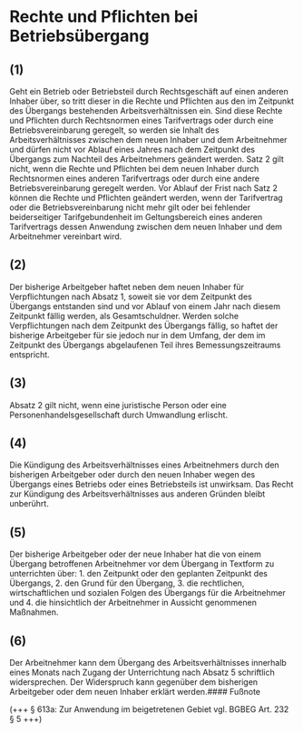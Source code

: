 # Rechte und Pflichten bei Betriebsübergang



## (1)

 Geht ein Betrieb oder Betriebsteil durch Rechtsgeschäft auf einen anderen Inhaber über, so tritt dieser in die Rechte und Pflichten aus den im Zeitpunkt des Übergangs bestehenden Arbeitsverhältnissen ein. Sind diese Rechte und Pflichten durch Rechtsnormen eines Tarifvertrags oder durch eine Betriebsvereinbarung geregelt, so werden sie Inhalt des Arbeitsverhältnisses zwischen dem neuen Inhaber und dem Arbeitnehmer und dürfen nicht vor Ablauf eines Jahres nach dem Zeitpunkt des Übergangs zum Nachteil des Arbeitnehmers geändert werden. Satz 2 gilt nicht, wenn die Rechte und Pflichten bei dem neuen Inhaber durch Rechtsnormen eines anderen Tarifvertrags oder durch eine andere Betriebsvereinbarung geregelt werden. Vor Ablauf der Frist nach Satz 2 können die Rechte und Pflichten geändert werden, wenn der Tarifvertrag oder die Betriebsvereinbarung nicht mehr gilt oder bei fehlender beiderseitiger Tarifgebundenheit im Geltungsbereich eines anderen Tarifvertrags dessen Anwendung zwischen dem neuen Inhaber und dem Arbeitnehmer vereinbart wird.

## (2)

 Der bisherige Arbeitgeber haftet neben dem neuen Inhaber für Verpflichtungen nach Absatz 1, soweit sie vor dem Zeitpunkt des Übergangs entstanden sind und vor Ablauf von einem Jahr nach diesem Zeitpunkt fällig werden, als Gesamtschuldner. Werden solche Verpflichtungen nach dem Zeitpunkt des Übergangs fällig, so haftet der bisherige Arbeitgeber für sie jedoch nur in dem Umfang, der dem im Zeitpunkt des Übergangs abgelaufenen Teil ihres Bemessungszeitraums entspricht.

## (3)

 Absatz 2 gilt nicht, wenn eine juristische Person oder eine Personenhandelsgesellschaft durch Umwandlung erlischt.

## (4)

 Die Kündigung des Arbeitsverhältnisses eines Arbeitnehmers durch den bisherigen Arbeitgeber oder durch den neuen Inhaber wegen des Übergangs eines Betriebs oder eines Betriebsteils ist unwirksam. Das Recht zur Kündigung des Arbeitsverhältnisses aus anderen Gründen bleibt unberührt.

## (5)

 Der bisherige Arbeitgeber oder der neue Inhaber hat die von einem Übergang betroffenen Arbeitnehmer vor dem Übergang in Textform zu unterrichten über:  1.
 den Zeitpunkt oder den geplanten Zeitpunkt des Übergangs,
 2.
 den Grund für den Übergang,
 3.
 die rechtlichen, wirtschaftlichen und sozialen Folgen des Übergangs für die Arbeitnehmer und
 4.
 die hinsichtlich der Arbeitnehmer in Aussicht genommenen Maßnahmen.


## (6)

 Der Arbeitnehmer kann dem Übergang des Arbeitsverhältnisses innerhalb eines Monats nach Zugang der Unterrichtung nach Absatz 5 schriftlich widersprechen. Der Widerspruch kann gegenüber dem bisherigen Arbeitgeber oder dem neuen Inhaber erklärt werden.#### Fußnote

(+++ § 613a: Zur Anwendung im beigetretenen Gebiet vgl. BGBEG Art. 232 § 5 +++) 

